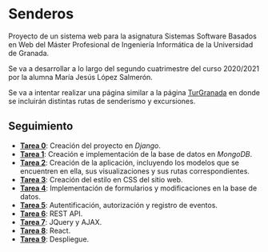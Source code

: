 # Senderos

Proyecto de un sistema web para la asignatura Sistemas Software Basados en Web del Máster Profesional de Ingeniería Informática de la Universidad de Granada.

Se va a desarrollar a lo largo del segundo cuatrimestre del curso 2020/2021 por la alumna María Jesús López Salmerón.

Se va a intentar realizar una página similar a la página [TurGranada](https://www.turgranada.es/cosas-que-hacer/turismo-activo-y-de-naturaleza/excursiones-y-senderismo/) en donde se incluirán distintas rutas de senderismo y excursiones.

## Seguimiento

* [**Tarea 0**](https://github.com/mjls130598/Senderos/blob/main/Seguimiento/Tarea0.md): Creación del proyecto en *Django*.
* [**Tarea 1**](https://github.com/mjls130598/Senderos/blob/main/Seguimiento/Tarea1.md): Creación e implementación de la base de datos en *MongoDB*.
* [**Tarea 2**](https://github.com/mjls130598/Senderos/blob/main/Seguimiento/Tarea2.md): Creación de la aplicación, incluyendo los modelos que se encuentren en ella, sus visualizaciones y sus rutas correspondientes.
* [**Tarea 3**](https://github.com/mjls130598/Senderos/blob/main/Seguimiento/Tarea3.md): Creación del estilo en CSS del sitio web.
* [**Tarea 4**](https://github.com/mjls130598/Senderos/blob/main/Seguimiento/Tarea4.md): Implementación de formularios y modificaciones en la base de datos.
* [**Tarea 5**](https://github.com/mjls130598/Senderos/blob/main/Seguimiento/Tarea5.md): Autentificación, autorización y registro de eventos.
* [**Tarea 6**](https://github.com/mjls130598/Senderos/blob/main/Seguimiento/Tarea6.md): REST API.
* [**Tarea 7**](https://github.com/mjls130598/Senderos/blob/main/Seguimiento/Tarea7.md): JQuery y AJAX.
* [**Tarea 8**](https://github.com/mjls130598/Senderos/blob/main/Seguimiento/Tarea8.md): React.
* [**Tarea 9**](https://github.com/mjls130598/Senderos/blob/main/Seguimiento/Tarea9.md): Despliegue.